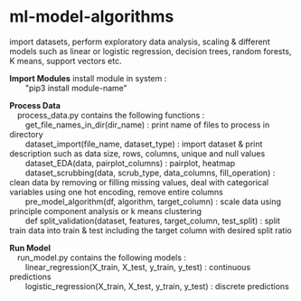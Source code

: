 # ml-model-algorithms
import datasets, perform exploratory data analysis, scaling &amp; different models such as linear or logistic regression, decision trees, random forests, K means, support vectors etc.

**Import Modules**
install module in system :  <br />
&emsp;&emsp;"pip3 install module-name" <br />

**Process Data** <br />
&emsp;process_data.py contains the following functions : <br />
&emsp;&emsp;get_file_names_in_dir(dir_name) : print name of files to process in directory  <br />
&emsp;&emsp;dataset_import(file_name, dataset_type) : import dataset & print description  such as data size, rows, columns, unique and null values  <br />
&emsp;&emsp;dataset_EDA(data, pairplot_columns) : pairplot, heatmap  <br />
&emsp;&emsp;dataset_scrubbing(data, scrub_type, data_columns, fill_operation) : clean data by removing or filling missing values, deal with categorical variables using one hot encoding, remove entire columns  <br />
&emsp;&emsp;pre_model_algorithm(df, algorithm, target_column) : scale data using principle component analysis or k means clustering <br />
&emsp;&emsp;def split_validation(dataset, features, target_column, test_split) : split train data into train & test including the target column with desired split ratio <br />

**Run Model** <br />
&emsp;run_model.py contains the following models : <br />
&emsp;&emsp;linear_regression(X_train, X_test, y_train, y_test) : continuous predictions <br />
&emsp;&emsp;logistic_regression(X_train, X_test, y_train, y_test) : discrete predictions <br />